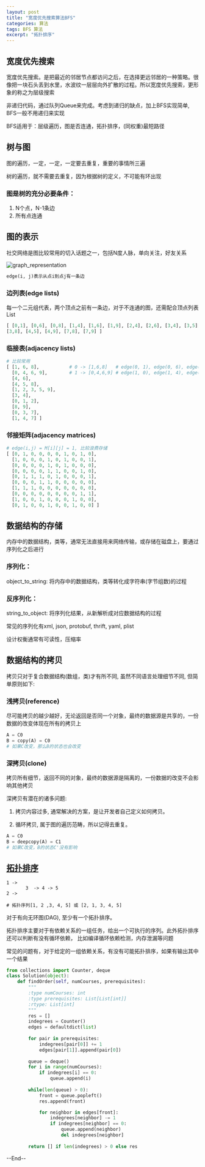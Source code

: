 ```yaml
---
layout: post
title: "宽度优先搜索算法BFS"
categories: 算法
tags: BFS 算法
excerpt: "拓扑排序"
---
```

## 宽度优先搜索

宽度优先搜索。是把最近的邻居节点都访问之后，在选择更远邻居的一种策略。很像把一块石头丢到水里，水波纹一层层向外扩散的过程。所以宽度优先搜索，更形象的称之为层级搜索

非递归代码，通过队列Queue来完成。考虑到递归的缺点，加上BFS实现简单, BFS一般不用递归来实现

BFS适用于：层级遍历，图是否连通，拓扑排序，(同权重)最短路径

## 树与图

图的遍历，一定，一定，一定要去重复，重要的事情所三遍

树的遍历，就不需要去重复，因为根据树的定义，不可能有环出现

### 图是树的充分必要条件：

1. N个点，N-1条边
2. 所有点连通

## 图的表示

社交网络是图比较常用的切入话题之一，包括N度人脉，单向关注，好友关系

![graph_representation](https://geemaple.github.io/images/graph_representation.png)

```python
edge(i, j)表示从点i到点j有一条边
```

### 边列表(edge lists)

每一个二元组代表，两个顶点之前有一条边，对于不连通的图，还需配合顶点列表List<V>

```python
[ [0,1], [0,6], [0,8], [1,4], [1,6], [1,9], [2,4], [2,6], [3,4], [3,5],
[3,8], [4,5], [4,9], [7,8], [7,9] ]
```

### 临接表(adjacency lists)

```python
# 比较常用
[ [1, 6, 8],           # 0 -> [1,6,8]   # edge(0, 1), edge(0, 6), edge(0, 8)
  [0, 4, 6, 9],        # 1 -> [0,4,6,9] # edge(1, 0), edge(1, 4), edge(1, 6), edge(1, 9)
  [4, 6],
  [4, 5, 8],
  [1, 2, 3, 5, 9],
  [3, 4],
  [0, 1, 2],
  [8, 9],
  [0, 3, 7],
  [1, 4, 7] ]
```

### 邻接矩阵(adjacency matrices)

```python
# edge(i,j) = M[i][j] = 1, 比较浪费存储
[ [0, 1, 0, 0, 0, 0, 1, 0, 1, 0],
  [1, 0, 0, 0, 1, 0, 1, 0, 0, 1],
  [0, 0, 0, 0, 1, 0, 1, 0, 0, 0],
  [0, 0, 0, 0, 1, 1, 0, 0, 1, 0],
  [0, 1, 1, 1, 0, 1, 0, 0, 0, 1],
  [0, 0, 0, 1, 1, 0, 0, 0, 0, 0],
  [1, 1, 1, 0, 0, 0, 0, 0, 0, 0],
  [0, 0, 0, 0, 0, 0, 0, 0, 1, 1],
  [1, 0, 0, 1, 0, 0, 0, 1, 0, 0],
  [0, 1, 0, 0, 1, 0, 0, 1, 0, 0] ]
```

## 数据结构的存储

内存中的数据结构，类等，通常无法直接用来网络传输，或存储在磁盘上，要通过序列化之后进行

### 序列化：

object_to_string: 将内存中的数据结构，类等转化成字符串(字节组数)的过程

### 反序列化：

string_to_object: 将序列化结果，从新解析成对应数据结构的过程

常见的序列化有xml, json, protobuf, thrift, yaml, plist

设计权衡通常有可读性，压缩率

## 数据结构的拷贝

拷贝只对于复合数据结构(数组，类)才有所不同, 虽然不同语言处理细节不同, 但简单原则如下:

### 浅拷贝(reference)

尽可能拷贝的越少越好，无论返回是否同一个对象，最终的数据源是共享的，一份数据的改变体现在所有的拷贝上

```python
A = C0
B = copy(A) = C0
# 如果C改变，那么B的状态也会改变
```

### 深拷贝(clone)

拷贝所有细节，返回不同的对象，最终的数据源是隔离的，一份数据的改变不会影响其他拷贝

深拷贝有潜在的诸多问题:

1. 拷贝内容过多, 通常解决的方案，是让开发者自己定义如何拷贝。

2. 循环拷贝, 属于图的遍历范畴，所以记得去重复。

```python
A = C0
B = deepcopy(A) = C1
# 如果C改变，B的状态C'没有影响
```

## [拓扑排序](https://leetcode.com/problems/course-schedule-ii/)

```
1 ->
       3  -> 4 -> 5
2 ->

# 拓扑序列[1, 2 ,3, 4, 5] 或 [2, 1, 3, 4, 5]
```

对于有向无环图(DAG), 至少有一个拓扑排序。

拓扑排序主要对于有依赖关系的一组任务，给出一个可执行的序列。此外拓扑排序还可以判断有没有循环依赖， 比如编译循环依赖检测，内存泄漏等问题

常见的问题有，对于给定的一组依赖关系，有没有可能拓扑排序，如果有输出其中一个结果

```python
from collections import Counter, deque
class Solution(object):
    def findOrder(self, numCourses, prerequisites):
        """
        :type numCourses: int
        :type prerequisites: List[List[int]]
        :rtype: List[int]
        """
        res = []
        indegrees = Counter()
        edges = defaultdict(list)
        
        for pair in prerequisites:
            indegrees[pair[0]] += 1
            edges[pair[1]].append(pair[0])
            
        queue = deque()
        for i in range(numCourses):
            if indegrees[i] == 0:
                queue.append(i)
                
        while(len(queue) > 0):
            front = queue.popleft()
            res.append(front)

            for neighbor in edges[front]:
                indegrees[neighbor] -= 1
                if indegrees[neighbor] == 0:
                    queue.append(neighbor)
                    del indegrees[neighbor]
                    
        return [] if len(indegrees) > 0 else res 
```

--End--